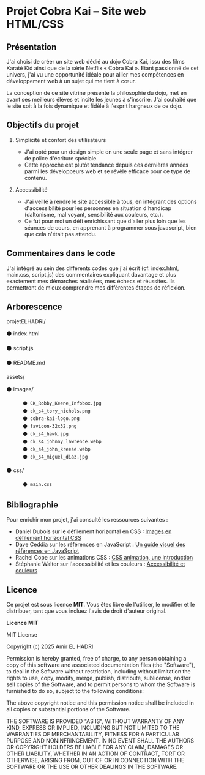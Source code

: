 # Projet Cobra Kai – Site web HTML/CSS

## Présentation 

J'ai choisi de créer un site web dédié au dojo Cobra Kai, issu des films Karaté Kid ainsi que de la série Netflix « Cobra Kai ». Etant passionné de cet univers, j'ai vu une opportunité idéale pour allier mes compétences en développement web à un sujet qui me tient à cœur.

La conception de ce site vitrine présente la philosophie du dojo, met en avant ses meilleurs élèves et incite les jeunes à s'inscrire. J'ai souhaité que le site soit à la fois dynamique et fidèle à l'esprit hargneux de ce dojo.

## Objectifs du projet 

1. Simplicité et confort des utilisateurs
   - J'ai opté pour un design simple en une seule page et sans intégrer de police d'écriture spéciale. 
   - Cette approche est plutôt tendance depuis ces dernières années parmi les développeurs web et se révèle efficace pour ce type de contenu. 

2. Accessibilité 
   - J'ai veillé à rendre le site accessible à tous, en intégrant des options d'accessibilité pour les personnes en situation d'handicap (daltonisme, mal voyant, sensibilité aux couleurs, etc.). 
   - Ce fut pour moi un défi enrichissant que d'aller plus loin que les séances de cours, en apprenant à programmer sous javascript, bien que cela n'était pas attendu. 

## Commentaires dans le code

J'ai intégré au sein des différents codes que j'ai écrit (cf. index.html, main.css, script.js) des commentaires expliquant davantage et plus exactement mes démarches réalisées, mes échecs et réussites. Ils permettront de mieux comprendre mes différentes étapes de réflexion.

## Arborescence 

projetELHADRI/

⚫ index.html

⚫ script.js

⚫ README.md

assets/

  ⚫ images/

          ⚫ CK_Robby_Keene_Infobox.jpg
          ⚫ ck_s4_tory_nichols.png
          ⚫ cobra-kai-logo.png
          ⚫ favicon-32x32.png
          ⚫ ck_s4_hawk.jpg
          ⚫ ck_s4_johnny_lawrence.webp
          ⚫ ck_s4_john_kreese.webp
          ⚫ ck_s4_miguel_diaz.jpg

  ⚫ css/

          ⚫ main.css


## Bibliographie

Pour enrichir mon projet, j'ai consulté les ressources suivantes :
- Daniel Dubois sur le défilement horizontal en CSS : [Images en défilement horizontal CSS](https://web-eau.net/blog/images-defilement-horizontal-css) 
- Dave Ceddia sur les références en JavaScript : [Un guide visuel des références en JavaScript](https://la-cascade.io/articles/un-guide-visuel-des-references-en-javascript)
- Rachel Cope sur les animations CSS : [CSS animation, une introduction](https://la-cascade.io/articles/css-animation-une-introduction) 
- Stéphanie Walter sur l'accessibilité et les couleurs : [Accessibilité et couleurs](https://stephaniewalter.design/fr/blog/accessibilite-et-couleurs-outils-et-ressources-pour-concevoir-des-produits-accessible/)

## Licence

Ce projet est sous licence **MIT**. Vous êtes libre de l'utiliser, le modifier et le distribuer, tant que vous incluez l'avis de droit d'auteur original.

**Licence MIT**

MIT License

Copyright (c) 2025 Amir EL HADRI

Permission is hereby granted, free of charge, to any person obtaining a copy of this software and associated documentation files (the "Software"), to deal in the Software without restriction, including without limitation the rights to use, copy, modify, merge, publish, distribute, sublicense, and/or sell copies of the Software, and to permit persons to whom the Software is furnished to do so, subject to the following conditions:

The above copyright notice and this permission notice shall be included in all copies or substantial portions of the Software.

THE SOFTWARE IS PROVIDED "AS IS", WITHOUT WARRANTY OF ANY KIND, EXPRESS OR IMPLIED, INCLUDING BUT NOT LIMITED TO THE WARRANTIES OF MERCHANTABILITY, FITNESS FOR A PARTICULAR PURPOSE AND NONINFRINGEMENT. IN NO EVENT SHALL THE AUTHORS OR COPYRIGHT HOLDERS BE LIABLE FOR ANY CLAIM, DAMAGES OR OTHER LIABILITY, WHETHER IN AN ACTION OF CONTRACT, TORT OR OTHERWISE, ARISING FROM, OUT OF OR IN CONNECTION WITH THE SOFTWARE OR THE USE OR OTHER DEALINGS IN THE SOFTWARE.
